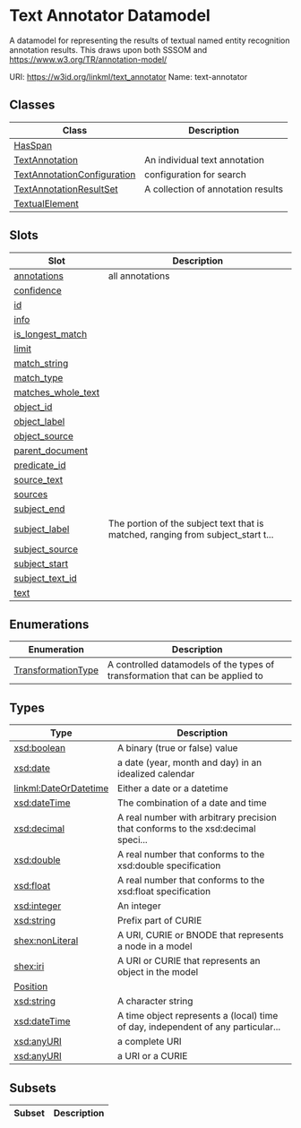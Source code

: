 # Text Annotator Datamodel

A datamodel for representing the results of textual named entity recognition annotation results. This draws upon both SSSOM and https://www.w3.org/TR/annotation-model/

URI: https://w3id.org/linkml/text_annotator
Name: text-annotator

## Classes

| Class | Description |
| --- | --- |
| [HasSpan](HasSpan.md) |  |
| [TextAnnotation](TextAnnotation.md) | An individual text annotation |
| [TextAnnotationConfiguration](TextAnnotationConfiguration.md) | configuration for search |
| [TextAnnotationResultSet](TextAnnotationResultSet.md) | A collection of annotation results |
| [TextualElement](TextualElement.md) |  |


## Slots

| Slot | Description |
| --- | --- |
| [annotations](annotations.md) | all annotations |
| [confidence](confidence.md) |  |
| [id](id.md) |  |
| [info](info.md) |  |
| [is_longest_match](is_longest_match.md) |  |
| [limit](limit.md) |  |
| [match_string](match_string.md) |  |
| [match_type](match_type.md) |  |
| [matches_whole_text](matches_whole_text.md) |  |
| [object_id](object_id.md) |  |
| [object_label](object_label.md) |  |
| [object_source](object_source.md) |  |
| [parent_document](parent_document.md) |  |
| [predicate_id](predicate_id.md) |  |
| [source_text](source_text.md) |  |
| [sources](sources.md) |  |
| [subject_end](subject_end.md) |  |
| [subject_label](subject_label.md) | The portion of the subject text that is matched, ranging from subject_start t... |
| [subject_source](subject_source.md) |  |
| [subject_start](subject_start.md) |  |
| [subject_text_id](subject_text_id.md) |  |
| [text](text.md) |  |


## Enumerations

| Enumeration | Description |
| --- | --- |
| [TransformationType](TransformationType.md) | A controlled datamodels of the types of transformation that can be applied to |


## Types

| Type | Description |
| --- | --- |
| [xsd:boolean](http://www.w3.org/2001/XMLSchema#boolean) | A binary (true or false) value |
| [xsd:date](http://www.w3.org/2001/XMLSchema#date) | a date (year, month and day) in an idealized calendar |
| [linkml:DateOrDatetime](https://w3id.org/linkml/DateOrDatetime) | Either a date or a datetime |
| [xsd:dateTime](http://www.w3.org/2001/XMLSchema#dateTime) | The combination of a date and time |
| [xsd:decimal](http://www.w3.org/2001/XMLSchema#decimal) | A real number with arbitrary precision that conforms to the xsd:decimal speci... |
| [xsd:double](http://www.w3.org/2001/XMLSchema#double) | A real number that conforms to the xsd:double specification |
| [xsd:float](http://www.w3.org/2001/XMLSchema#float) | A real number that conforms to the xsd:float specification |
| [xsd:integer](http://www.w3.org/2001/XMLSchema#integer) | An integer |
| [xsd:string](http://www.w3.org/2001/XMLSchema#string) | Prefix part of CURIE |
| [shex:nonLiteral](shex:nonLiteral) | A URI, CURIE or BNODE that represents a node in a model |
| [shex:iri](shex:iri) | A URI or CURIE that represents an object in the model |
| [Position](Position.md) |  |
| [xsd:string](http://www.w3.org/2001/XMLSchema#string) | A character string |
| [xsd:dateTime](http://www.w3.org/2001/XMLSchema#dateTime) | A time object represents a (local) time of day, independent of any particular... |
| [xsd:anyURI](http://www.w3.org/2001/XMLSchema#anyURI) | a complete URI |
| [xsd:anyURI](http://www.w3.org/2001/XMLSchema#anyURI) | a URI or a CURIE |


## Subsets

| Subset | Description |
| --- | --- |
